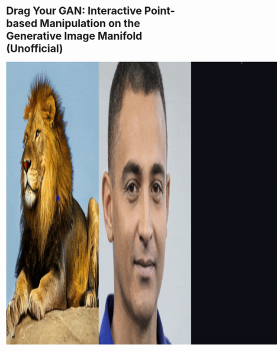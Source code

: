 # Drag Your GAN: Interactive Point-based Manipulation on the Generative Image Manifold (Unofficial)

<div style="display: flex;">
  <img src="media/lion.gif" alt="lion" style="width: 250px;" />
  <img src="media/ffhq.gif" alt="ffhq" style="width: 250px;" />
  <img src="media/dog.gif" alt="dog" style="width: 250px; />
</div>
                                           
This is an unofficial implementation of the paper ["Drag Your GAN: Interactive Point-based Manipulation on the Generative Image Manifold"](https://arxiv.org/pdf/2305.10973.pdf) by Xingang Pan, Ayush Tewari, Thomas Leimkühler, Lingjie Liu, Abhimitra Meka, and Christian Theobalt. 

The UI is built with the Streamlit framework to run as a web app in your browser. A Colab demo is available to run with a free GPU:

[![Colab Demo](https://colab.research.google.com/assets/colab-badge.svg)](https://colab.research.google.com/drive/1E8s9ZMQMlKXcb9KahA-_fCd63HHl4XiH?usp=sharing)


https://github.com/skimai/DragGAN/assets/2939753/d38f89ef-721d-4272-bc47-acd643d47072



## Setup

Follow these steps to run the app in your local environment:

* Install dependencies: `pip install -r requirements.txt`
* Run app: `streamlit run app.py`


## TODO

- [X] Add Colab demo
- [ ] Implement mask reconstruction loss
- [ ] Regularization loss
- [ ] Inversion for real image editing


## Acknowledgments

This project is made possible by these works:

* [StyleGAN2-ADA — Official PyTorch implementation](https://github.com/NVlabs/stylegan2-ada-pytorch)
* [Self-Distilled StyleGAN: Towards Generation from Internet Photos](https://github.com/self-distilled-stylegan/self-distilled-internet-photos)


## Reference

For the complete details about the algorithm please refer to the original paper:

* [Arxiv](https://arxiv.org/abs/2305.10973)
* [Project Page](link-to-project-page)
* [Official Repository](https://github.com/XingangPan/DragGAN)

```
@inproceedings{pan2023draggan,
    title={Drag Your GAN: Interactive Point-based Manipulation on the Generative Image Manifold}, 
    author={Pan, Xingang and Tewari, Ayush, and Leimk{\"u}hler, Thomas and Liu, Lingjie and Meka, Abhimitra and Theobalt, Christian},
    booktitle = {ACM SIGGRAPH 2023 Conference Proceedings},
    year={2023}
}
```

